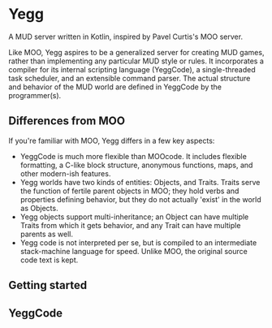 # Yegg

A MUD server written in Kotlin, inspired by Pavel Curtis's MOO server.

Like MOO, Yegg aspires to be a generalized server for creating MUD games, rather than implementing any particular MUD style or rules.  It incorporates a compiler for its internal scripting language (YeggCode), a single-threaded task scheduler, and an extensible command parser.  The actual structure and behavior of the MUD world are defined in YeggCode by the programmer(s).

## Differences from MOO

If you're familiar with MOO, Yegg differs in a few key aspects:

- YeggCode is much more flexible than MOOcode.  It includes flexible formatting, a C-like block structure, anonymous functions, maps, and other modern-ish features.
- Yegg worlds have two kinds of entities: Objects, and Traits.  Traits serve the function of fertile parent objects in MOO; they hold verbs and properties defining behavior, but they do not actually 'exist' in the world as Objects.
- Yegg objects support multi-inheritance; an Object can have multiple Traits from which it gets behavior, and any Trait can have multiple parents as well.
- Yegg code is not interpreted per se, but is compiled to an intermediate stack-machine language for speed.  Unlike MOO, the original source code text is kept.

## Getting started

## YeggCode
